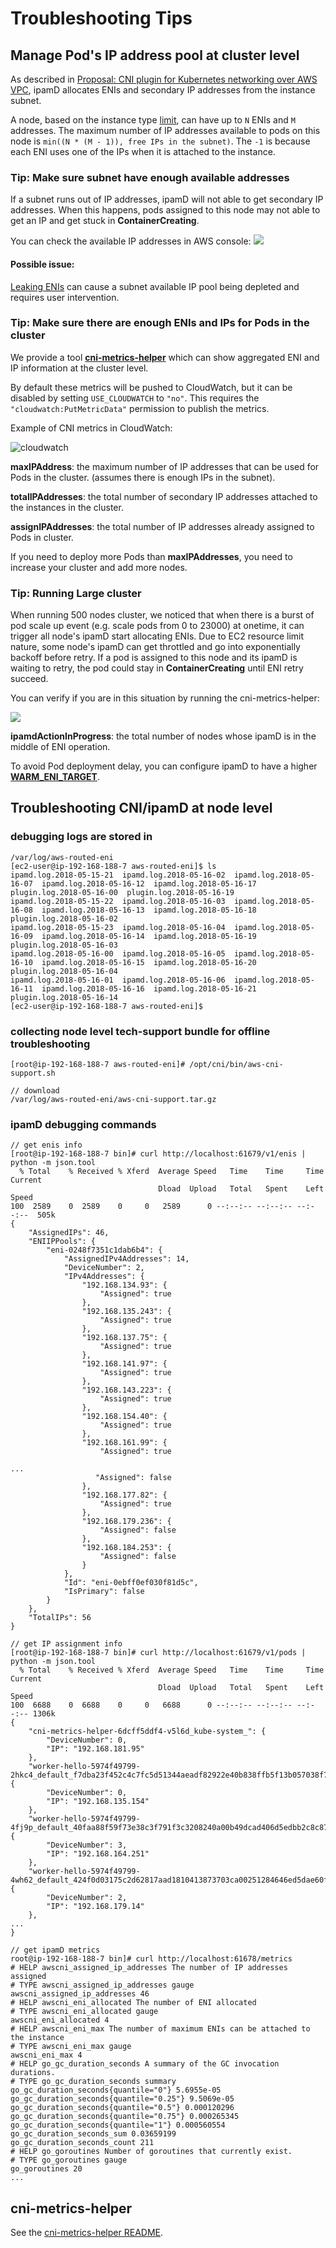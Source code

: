 # Troubleshooting Tips


## Manage Pod's IP address pool at cluster level
As described in [Proposal: CNI plugin for Kubernetes networking over AWS VPC](./cni-proposal.md), ipamD allocates ENIs and 
secondary IP addresses from the instance subnet.

A node, based on the instance type [limit](http://docs.aws.amazon.com/AWSEC2/latest/UserGuide/using-eni.html#AvailableIpPerENI), 
can have up to `N` ENIs and `M` addresses. The maximum number of IP addresses available to pods on this node is 
`min((N * (M - 1)), free IPs in the subnet)`. The `-1` is because each ENI uses one of the IPs when it is attached to the instance.

### Tip: Make sure subnet have enough available addresses
If a subnet runs out of IP addresses, ipamD will not able to get secondary IP addresses. When this happens, pods assigned 
to this node may not able to get an IP and get stuck in **ContainerCreating**.

You can check the available IP addresses in AWS console:
![](images/subnet.png)

#### Possible issue: 
[Leaking ENIs](https://github.com/aws/amazon-vpc-cni-k8s/issues/69) can cause a subnet available IP pool being depleted 
and requires user intervention.

### Tip: Make sure there are enough ENIs and IPs for Pods in the cluster

We provide a tool [**cni-metrics-helper**](../config/v1.4/cni-metrics-helper.yaml) which can show aggregated ENI and IP 
information at the cluster level.

By default these metrics will be pushed to CloudWatch, but it can be disabled by setting `USE_CLOUDWATCH` to `"no"`. 
This requires the `"cloudwatch:PutMetricData"` permission to publish the metrics. 

Example of CNI metrics in CloudWatch:

![cloudwatch](images/cni-metrics-100.png)

**maxIPAddress**: the maximum number of IP addresses that can be used for Pods in the cluster. (assumes there is enough IPs in the subnet).

**totalIPAddresses**: the total number of secondary IP addresses attached to the instances in the cluster.

**assignIPAddresses**: the total number of IP addresses already assigned to Pods in cluster.

If you need to deploy more Pods than **maxIPAddresses**, you need to increase your cluster and add more nodes.

### Tip: Running Large cluster
When running 500 nodes cluster, we noticed that when there is a burst of pod scale up event (e.g. scale pods from 0 to 23000)
at onetime, it can trigger all node's ipamD start allocating ENIs. Due to EC2 resource limit nature, some node's ipamD can get
throttled and go into exponentially backoff before retry. If a pod is assigned to this node and its ipamD is waiting to retry,
the pod could stay in **ContainerCreating** until ENI retry succeed.

You can verify if you are in this situation by running the cni-metrics-helper:

![](images/cni-metrics-inprogress.png)

**ipamdActionInProgress**: the total number of nodes whose ipamD is in the middle of ENI operation.

To avoid Pod deployment delay, you can configure ipamD to have a higher [**WARM\_ENI\_TARGET**](https://github.com/aws/amazon-vpc-cni-k8s/pull/68).

## Troubleshooting CNI/ipamD at node level

### debugging logs are stored in
```
/var/log/aws-routed-eni
[ec2-user@ip-192-168-188-7 aws-routed-eni]$ ls 
ipamd.log.2018-05-15-21  ipamd.log.2018-05-16-02  ipamd.log.2018-05-16-07  ipamd.log.2018-05-16-12  ipamd.log.2018-05-16-17  plugin.log.2018-05-16-00  plugin.log.2018-05-16-19
ipamd.log.2018-05-15-22  ipamd.log.2018-05-16-03  ipamd.log.2018-05-16-08  ipamd.log.2018-05-16-13  ipamd.log.2018-05-16-18  plugin.log.2018-05-16-02
ipamd.log.2018-05-15-23  ipamd.log.2018-05-16-04  ipamd.log.2018-05-16-09  ipamd.log.2018-05-16-14  ipamd.log.2018-05-16-19  plugin.log.2018-05-16-03
ipamd.log.2018-05-16-00  ipamd.log.2018-05-16-05  ipamd.log.2018-05-16-10  ipamd.log.2018-05-16-15  ipamd.log.2018-05-16-20  plugin.log.2018-05-16-04
ipamd.log.2018-05-16-01  ipamd.log.2018-05-16-06  ipamd.log.2018-05-16-11  ipamd.log.2018-05-16-16  ipamd.log.2018-05-16-21  plugin.log.2018-05-16-14
[ec2-user@ip-192-168-188-7 aws-routed-eni]$ 
```

### collecting node level tech-support bundle for offline troubleshooting

```
[root@ip-192-168-188-7 aws-routed-eni]# /opt/cni/bin/aws-cni-support.sh 

// download
/var/log/aws-routed-eni/aws-cni-support.tar.gz

```

### ipamD debugging commands

```
// get enis info
[root@ip-192-168-188-7 bin]# curl http://localhost:61679/v1/enis | python -m json.tool
  % Total    % Received % Xferd  Average Speed   Time    Time     Time  Current
                                 Dload  Upload   Total   Spent    Left  Speed
100  2589    0  2589    0     0   2589      0 --:--:-- --:--:-- --:--:--  505k
{
    "AssignedIPs": 46,  
    "ENIIPPools": {
        "eni-0248f7351c1dab6b4": {
            "AssignedIPv4Addresses": 14,
            "DeviceNumber": 2,
            "IPv4Addresses": {
                "192.168.134.93": {
                    "Assigned": true
                },
                "192.168.135.243": {
                    "Assigned": true
                },
                "192.168.137.75": {
                    "Assigned": true
                },
                "192.168.141.97": {
                    "Assigned": true
                },
                "192.168.143.223": {
                    "Assigned": true
                },
                "192.168.154.40": {
                    "Assigned": true
                },
                "192.168.161.99": {
                    "Assigned": true

...
                   "Assigned": false
                },
                "192.168.177.82": {
                    "Assigned": true
                },
                "192.168.179.236": {
                    "Assigned": false
                },
                "192.168.184.253": {
                    "Assigned": false
                }
            },
            "Id": "eni-0ebff0ef030f81d5c",
            "IsPrimary": false
        }
    },
    "TotalIPs": 56
}
```

```
// get IP assignment info
[root@ip-192-168-188-7 bin]# curl http://localhost:61679/v1/pods | python -m json.tool
  % Total    % Received % Xferd  Average Speed   Time    Time     Time  Current
                                 Dload  Upload   Total   Spent    Left  Speed
100  6688    0  6688    0     0   6688      0 --:--:-- --:--:-- --:--:-- 1306k
{
    "cni-metrics-helper-6dcff5ddf4-v5l6d_kube-system_": {
        "DeviceNumber": 0,
        "IP": "192.168.181.95"
    },
    "worker-hello-5974f49799-2hkc4_default_f7dba23f452c4c7fc5d51344aeadf82922e40b838ffb5f13b057038f74928a31": {
        "DeviceNumber": 0,
        "IP": "192.168.135.154"
    },
    "worker-hello-5974f49799-4fj9p_default_40faa88f59f73e38c3f791f3c3208240a00b49dcad406d5edbb2c8c87ed9dd36": {
        "DeviceNumber": 3,
        "IP": "192.168.164.251"
    },
    "worker-hello-5974f49799-4wh62_default_424f0d03175c2d62817aad1810413873703ca00251284646ed5dae60fdbc447f": {
        "DeviceNumber": 2,
        "IP": "192.168.179.14"
    },
...
}
```

```
// get ipamD metrics
root@ip-192-168-188-7 bin]# curl http://localhost:61678/metrics
# HELP awscni_assigned_ip_addresses The number of IP addresses assigned
# TYPE awscni_assigned_ip_addresses gauge
awscni_assigned_ip_addresses 46
# HELP awscni_eni_allocated The number of ENI allocated
# TYPE awscni_eni_allocated gauge
awscni_eni_allocated 4
# HELP awscni_eni_max The number of maximum ENIs can be attached to the instance
# TYPE awscni_eni_max gauge
awscni_eni_max 4
# HELP go_gc_duration_seconds A summary of the GC invocation durations.
# TYPE go_gc_duration_seconds summary
go_gc_duration_seconds{quantile="0"} 5.6955e-05
go_gc_duration_seconds{quantile="0.25"} 9.5069e-05
go_gc_duration_seconds{quantile="0.5"} 0.000120296
go_gc_duration_seconds{quantile="0.75"} 0.000265345
go_gc_duration_seconds{quantile="1"} 0.000560554
go_gc_duration_seconds_sum 0.03659199
go_gc_duration_seconds_count 211
# HELP go_goroutines Number of goroutines that currently exist.
# TYPE go_goroutines gauge
go_goroutines 20
...
```

## cni-metrics-helper

See the [cni-metrics-helper README](../cni-metrics-helper/README.md).


